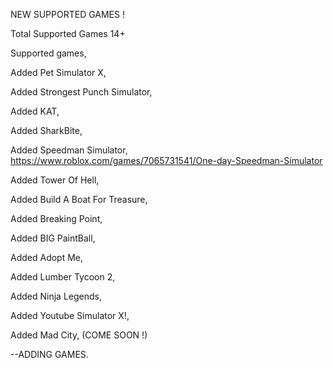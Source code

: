 NEW SUPPORTED GAMES !


Total Supported Games 14+

Supported games,

Added Pet Simulator X,

Added Strongest Punch Simulator,

Added KAT,

Added SharkBite,

Added Speedman Simulator,
https://www.roblox.com/games/7065731541/One-day-Speedman-Simulator

Added Tower Of Hell,

Added Build A Boat For Treasure,

Added Breaking Point,

Added BIG PaintBall,

Added Adopt Me,

Added Lumber Tycoon 2,

Added Ninja Legends,

Added Youtube Simulator X!,

Added Mad City, (COME SOON !)

--ADDING GAMES.
